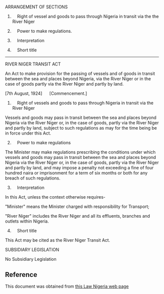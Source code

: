 # 

ARRANGEMENT OF SECTIONS

1.     Right of vessel and goods to pass through Nigeria in transit via the the River Niger

2.     Power to make regulations.

3.     Interpretation

4.     Short title

____________________________

RIVER NIGER TRANSIT ACT

An Act to make provision for the passing of vessels and of goods in transit between the sea and places beyond Nigeria, via the River Niger or in the case of goods partly via the River Niger and partly by land.

[7th August, 1924]      [Commencement.]

1.     Right of vessels and goods to pass through Nigeria in transit via the River Niger

Vessels and goods may pass in transit between the sea and places beyond Nigeria via the River Niger or, in the case of goods, partly via the River Niger and partly by land, subject to such regulations as may for the time being be in force under this Act.

2.     Power to make regulations

The Minister may make regulations prescribing the conditions under which vessels and goods may pass in transit between the sea and places beyond Nigeria via the River Niger or, in the case of goods, partly via the River Niger and partly by land, and may impose a penalty not exceeding a fine of four hundred naira or imprisonment for a term of six months or both for any breach of such regulations.

3.     Interpretation

In this Act, unless the context otherwise requires-

"Minister" means the Minister charged with responsibility for Transport;

"River Niger" includes the River Niger and all its effluents, branches and outlets within Nigeria.

4.     Short title

This Act may be cited as the River Niger Transit Act.

SUBSIDIARY LEGISLATION

No Subsidiary Legislation

## Reference

This document was obtained from [this Law Nigeria web page](http://www.lawnigeria.com/LFN/R/River-Niger-Transit-Act.php)